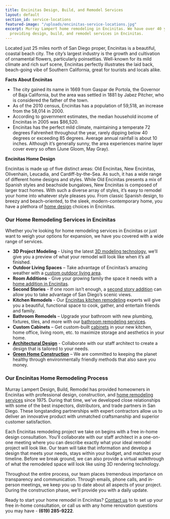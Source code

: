 ```yaml
---
title: Encinitas Design, Build, and Remodel Services
layout: default
section_id: service-locations
featured-image: "/uploads/encinitas-service-locations.jpg"
excerpt: Murray Lampert home remodeling in Encinitas. We have over 40 years experience
  providing design, build, and remodel services in Encinitas.
---
```


Located just 25 miles north of San Diego proper, Encinitas is a beautiful, coastal beach city. The city’s largest industry is the growth and cultivation of ornamental flowers, particularly poinsettias. Well-known for its mild climate and rich surf scene, Encinitas perfectly illustrates the laid back, beach-going vibe of Southern California, great for tourists and locals alike.

**Facts About Encinitas**

- The city gained its name in 1669 from Gaspar de Portola, the Governor of Baja California, but the area was settled in 1881 by Jabez Pitcher, who is considered the father of the town.
- As of the 2010 census, Encinitas has a population of 59,518, an increase from the 58,014 in 2000.
- According to government estimates, the median household income of Encinitas in 2005 was $86,520.
- Encinitas has the perfect mild climate, maintaining a temperate 72 degrees Fahrenheit throughout the year, rarely dipping below 40 degrees or exceeding 85 degrees. Average annual rainfall is about 10 inches. Although it’s generally sunny, the area experiences marine layer cover every so often (June Gloom, May Gray).

**Encinitas Home Design**

Encinitas is made up of five distinct areas: Old Encinitas, New Encinitas, Olivenhain, Leucadia, and Cardiff-by-the-Sea. As such, it has a wide range of different home designs and styles. While Old Encinitas presents a mix of Spanish styles and beachside bungalows, New Encinitas is composed of larger tract homes. With such a diverse array of styles, it’s easy to remodel your home into whatever style pleases you. From classic Spanish design, to breezy and beach-oriented, to the sleek, modern-contemporary home, you have a plethora of [home design](/san-diego-home-design-services) choices in Encinitas.

### Our Home Remodeling Services in Encinitas

Whether you’re looking for home remodeling services in Encinitas or just want to weigh your options for expansion, we have you covered with a wide range of services.

- **3D Project Modeling** - Using the latest [3D modeling technology](/3d-architectural-rendering-services), we’ll give you a preview of what your remodel will look like when it’s all finished.
- **Outdoor Living Spaces** – Take advantage of Encinitas’s amazing weather with a [custom outdoor living area](/san-diego-outdoor-living-space-design/).
- **Room Additions** - Give your growing family the space it needs with a [home addition in Encinitas](/home-additions-encinitas).
- **Second Stories** - If one room isn’t enough, a [second story addition](/san-diego-second-story-addition) can allow you to take advantage of San Diego’s scenic views.
- **Kitchen Remodels** - Our [Encinitas kitchen remodeling](/kitchen-remodeling-encinitas) experts will give you a beautiful, functional space to cook, gather, and entertain friends and family.
- **Bathroom Remodels** – Upgrade your bathroom with new plumbing, fixtures, tiles, and more with our [bathroom remodeling services](/san-diego-bathroom-remodeling-services).
- **Custom Cabinets** – Get custom-built [cabinets](/san-diego-custom-cabinet-construction-services) in your new kitchen, home office, living room, etc. to maximize storage and aesthetics in your home.
- **[Architectural Design](/san-diego-architectural-design-services)** - Collaborate with our staff architect to create a design that is tailored to your needs.
- **[Green Home Construction](/san-diego-green-home-construction)** – We are committed to keeping the planet healthy through environmentally friendly methods that also save you money.

### Our Encinitas Home Remodeling Process

Murray Lampert Design, Build, Remodel has provided homeowners in Encinitas with professional design, construction, and [home remodeling services](/san-diego-home-remodel-services) since 1975. During that time, we've developed close relationships with some of the best inspectors, distributors, and trade partners in San Diego. These longstanding partnerships with expert contractors allow us to deliver an innovative product with unmatched craftsmanship and superior customer satisfaction.

Each Encinitas remodeling project we take on begins with a free in-home design consultation. You'll collaborate with our staff architect in a one-on-one meeting where you can describe exactly what your ideal remodel project will look like. Our team will take that information and develop a design that meets your needs, stays within your budget, and matches your timeline. Before we break ground, we can also provide a virtual walkthrough of what the remodeled space will look like using 3D rendering technology.

Throughout the entire process, our team places tremendous importance on transparency and communication. Through emails, phone calls, and in-person meetings, we keep you up to date about all aspects of your project. During the construction phase, we’ll provide you with a daily update.

Ready to start your home remodel in Encinitas? [Contact us](#quick-contact) to to set up your free in-home consultation, or call us with any home renovation questions you may have - **(619) 285-9222**.
